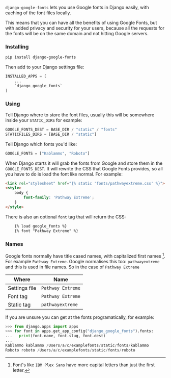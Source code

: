 `django-google-fonts` lets you use Google fonts in Django easily, with caching of the font files locally. 

This means that you can have all the benefits of using Google Fonts, but with added privacy and security for your users, because all the requests for the fonts will be on the same domain and not hitting Google servers.

### Installing

```bash
pip install django-google-fonts
```

Then add to your Django settings file:

```python
INSTALLED_APPS = [
    ...
    `django_google_fonts`
]
```

### Using

Tell Django where to store the font files, usually this will be somewhere inside your `STATIC_DIRS` for example:

```python
GOOGLE_FONTS_DEST = BASE_DIR / "static" / "fonts"
STATICFILES_DIRS = [BASE_DIR / "static"]
```

Tell Django which fonts you'd like:

```python
GOOGLE_FONTS = ["Kablammo", "Roboto"]
```

When Django starts it will grab the fonts from Google and store them in the `GOOGLE_FONTS_DEST`. It will rewrite the CSS that Google Fonts provides, so all you have to do is load the font like normal. For example:

```html
<link rel="stylesheet" href="{% static 'fonts/pathwayextreme.css' %}">
<style>
    body {
        font-family: 'Pathway Extreme';
    }
</style>
```

There is also an optional `font` tag that will return the CSS:

```html
    {% load google_fonts %}
    {% font "Pathway Extreme" %}
```

### Names

Google fonts normally have title cased names, with capitalized first names [^1]. For example `Pathway Extreme`. Google normalises this too: `pathwayextreme` and this is used in file names. So in the case of `Pathway Extreme`

|Where|Name|
|-|-|
|Settings file|`Pathway Extreme`|
|Font tag|`Pathway Extreme`|
|Static tag|`pathwayextreme`|

[^1]: Font's like `IBM Plex Sans` have more capital letters than just the first letter.

If you are unsure you can get at the fonts programatically, for example:

```python
>>> from django.apps import apps
>>> for font in apps.get_app_config("django_google_fonts").fonts:
...   print(font.name, font.slug, font.dest)
...
Kablammo kablammo /Users/a/c/examplefonts/static/fonts/kablammo
Roboto roboto /Users/a/c/examplefonts/static/fonts/roboto
```
